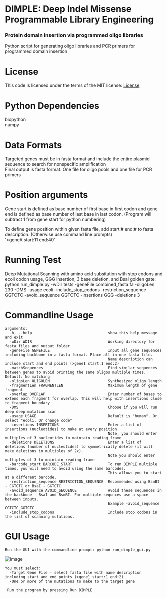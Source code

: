 # DIMPLE: Deep Indel Missense Programmable Library Engineering
### Protein domain insertion via programmed oligo libraries
Python script for generating oligo libraries and PCR primers for programmed domain insertion

# License

This code is licensed under the terms of the MIT license: 
[License](License.txt)

# Python Dependencies
biopython <br />
numpy

# Data Formats
Targeted genes must be in fasta format and include the entire plasmid sequence to search for nonspecific amplification <br />
Final output is fasta format. One file for oligo pools and one file for PCR primers

# Position arguments
Gene start is defined as base number of first base in first codon and gene end is defined as base number of last base in last codon.
(Program will subtract 1 from gene start for python numbering)

To define gene position within given fasta file, add start:# end:# to fasta description. (Otherwise use command line prompts) <br />
'>geneA start:11 end:40'

# Running Test
Deep Mutational Scanning with amino acid subsitution with stop codons and ecoli codon usage, GGG insertion, 3 base deletion, and BsaI golden gate: <br />
python run_dimple.py -wDir tests -geneFile combined_fasta.fa -oligoLen 230 -DMS -usage ecoli -include_stop_codons -restriction_sequence GGTCTC -avoid_sequence GGTCTC -insertions GGG -deletions 3

# Commandline Usage
```
arguments:
  -h, --help                                  show this help message and exit
  -wDir WDIR                                  Working directory for fasta files and output folder
  -geneFile GENEFILE                          Input all gene sequences including backbone in a fasta format. Place all in one fasta file. 
                                              Name description can include start and end points (>gene1 start:1 end:2)
  -matchSequences                             Find similar sequences between genes to avoid printing the same oligos multiple times. Default: No matching
  -oligoLen OLIGOLEN                          Synthesized oligo length
  -fragmentLen FRAGMENTLEN                    Maximum length of gene fragment
  -overlap OVERLAP                            Enter number of bases to extend each fragment for overlap. This will help with insertions close to fragment boundary
  -DMS                                        Choose if you will run deep deep mutation scan
  -usage USAGE                                Default is "human". Or select "ecoli. Or change code"
  -insertions INSERTIONS                      Enter a list of insertions (nucleotides) to make at every position. 
                                              Note, you should enter multiples of 3 nucleotides to maintain reading frame
  -deletions DELETIONS                        Enter a list of deletions (number of nucleotides) to symmetrically delete (it will make deletions in multiples of 2x). 
                                              Note you should enter multiples of 3 to maintain reading frame
  -barcode_start BARCODE_START                To run DIMPLE multiple times, you will need to avoid using the same barcodes. 
                                              This allows you to start at a different barcode.
  -restriction_sequence RESTRICTION_SEQUENCE  Recommended using BsmBI - CGTCTC or BsaI - GGTCTC
  -avoid_sequence AVOID_SEQUENCE              Avoid these sequences in the backbone - BsaI and BsmBI. For multiple sequnces use a space between inputs. 
                                              Example -avoid_sequence CGTCTC GGTCTC
  -include_stop_codons                        Include stop codons in the list of scanning mutations.
```

# GUI Usage
```
Run the GUI with the commandline prompt: python run_dimple_gui.py
```
![image](https://user-images.githubusercontent.com/25623801/206515378-b885d769-d358-4e0a-a844-e491ef5f3acd.png)
```
You must select:
  -Target Gene File - select fasta file with name description including start and end points (>gene1 start:1 end:2)
  -One or more of the mutations to make to the target gene
  
 Run the program by pressing Run DIMPLE
```
